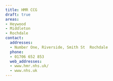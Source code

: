 ```yaml
---
title: HMR CCG
draft: true
areas:
- Heywood
- Middleton
- Rochdale
contact:
  addresses:
  - Number One, Riverside, Smith St  Rochdale
  phone:
  - 01706 652 853
  web_addresses:
  - www.hmr.nhs.uk/
  - www.nhs.uk
---
```


